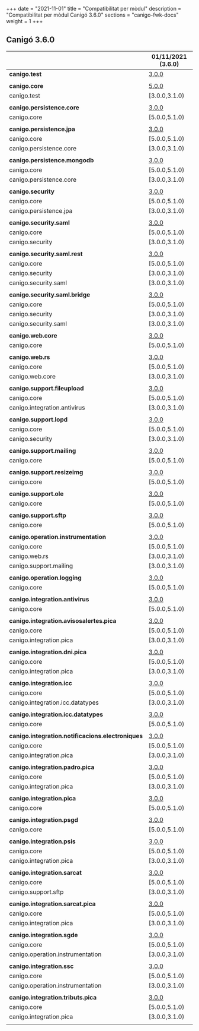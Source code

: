 +++
date        = "2021-11-01"
title       = "Compatibilitat per mòdul"
description = "Compatibilitat per mòdul Canigó 3.6.0"
sections    = "canigo-fwk-docs"
weight      = 1
+++

## Canigó 3.6.0

|                                                   		| 01/11/2021 (3.6.0)																														|
|---------------------------------------------------		|------------------																															|
| **canigo.test**                                   		| [3.0.0](/plataformes/canigo/documentacio-llibreries/canigo.test/3.0.0/)  							|
|                                                   		|               																																|
| **canigo.core**                                   		| [5.0.0](/plataformes/canigo/documentacio-llibreries/canigo.core/5.0.0/)  							|
| canigo.test                                       		| [3.0.0,3.1.0)  			|
|                                                   		|               																																|
| **canigo.persistence.core**                        		| [3.0.0](/plataformes/canigo/documentacio-llibreries/canigo.persistence.core/3.0.0/) |
| canigo.core                                       		| [5.0.0,5.1.0)  																																|
|                                                   		|               																																|
| **canigo.persistence.jpa**                         		| [3.0.0](/plataformes/canigo/documentacio-llibreries/canigo.persistence.jpa/3.0.0/)		|
| canigo.core                                       		| [5.0.0,5.1.0)  																																|
| canigo.persistence.core                           		| [3.0.0,3.1.0)  																																|
|                                                   		|               																																|
| **canigo.persistence.mongodb**                     		| [3.0.0](/plataformes/canigo/documentacio-llibreries/canigo.persistence.mongodb/3.0.0/) |
| canigo.core                                       		| [5.0.0,5.1.0)  																																|
| canigo.persistence.core                           		| [3.0.0,3.1.0)  																																|
|                                                   		|               																																|
| **canigo.security**                                		| [3.0.0](/plataformes/canigo/documentacio-llibreries/canigo.security/3.0.0/) |
| canigo.core                                       		| [5.0.0,5.1.0)  																																|
| canigo.persistence.jpa                             		| [3.0.0,3.1.0)  																																|
|                                                   		|               																																|
| **canigo.security.saml**                           		| [3.0.0](/plataformes/canigo/documentacio-llibreries/canigo.security.saml/3.0.0/) |
| canigo.core                                       		| [5.0.0,5.1.0)  																																|
| canigo.security                                   		| [3.0.0,3.1.0) 																																|
|                                                   		|               																																|
| **canigo.security.saml.rest**                      		| [3.0.0](/plataformes/canigo/documentacio-llibreries/canigo.security.saml.rest/3.0.0/) |
| canigo.core                                       		| [5.0.0,5.1.0)  																																|
| canigo.security                                   		| [3.0.0,3.1.0) 																																|
| canigo.security.saml                               		| [3.0.0,3.1.0) 																																|
|                                                   		|               																																|
| **canigo.security.saml.bridge**                    		| [3.0.0](/plataformes/canigo/documentacio-llibreries/canigo.security.saml.bridge/3.0.0/) |
| canigo.core                                       		| [5.0.0,5.1.0)  																																|
| canigo.security                                   		| [3.0.0,3.1.0) 																																|
| canigo.security.saml                               		| [3.0.0,3.1.0) 																																|
|                                                   		|               																																|
| **canigo.web.core**                                		| [3.0.0](/plataformes/canigo/documentacio-llibreries/canigo.web.core/3.0.0/) |
| canigo.core                                       		| [5.0.0,5.1.0)  																																|
|                                                   		|               																																|
| **canigo.web.rs**                                  		| [3.0.0](/plataformes/canigo/documentacio-llibreries/canigo.web.rs/3.0.0/) |
| canigo.core                                       		| [5.0.0,5.1.0)  																																|
| canigo.web.core                                   		| [3.0.0,3.1.0) 																																|
|                                                   		|               																																	|
| **canigo.support.fileupload**                      		| [3.0.0](/plataformes/canigo/documentacio-llibreries/canigo.support.fileupload/3.0.0/) |
| canigo.core                                       		| [5.0.0,5.1.0)  																																|
| canigo.integration.antivirus                      		| [3.0.0,3.1.0) 																																|
|                                                   		|               																																|
| **canigo.support.lopd**                            		| [3.0.0](/plataformes/canigo/documentacio-llibreries/canigo.support.lopd/3.0.0/) |
| canigo.core                                       		| [5.0.0,5.1.0)  																																|
| canigo.security                                   		| [3.0.0,3.1.0) 																																|
|                                                   		|               																																|
| **canigo.support.mailing**                         		| [3.0.0](/plataformes/canigo/documentacio-llibreries/canigo.support.mailing/3.0.0/) |
| canigo.core                                       		| [5.0.0,5.1.0)  																																|
|                                                   		|               																																|
| **canigo.support.resizeimg**                         	| [3.0.0](/plataformes/canigo/documentacio-llibreries/canigo.support.resizeimg/3.0.0/) |
| canigo.core                                       		| [5.0.0,5.1.0)  																																|
|                                                   		|               																																|
| **canigo.support.ole**                             		| [3.0.0](/plataformes/canigo/documentacio-llibreries/canigo.support.ole/3.0.0/) |
| canigo.core                                       		| [5.0.0,5.1.0)  																																|
|                                                   		|               																																|
| **canigo.support.sftp**                            		| [3.0.0](/plataformes/canigo/documentacio-llibreries/canigo.support.sftp/3.0.0/) |
| canigo.core                                       		| [5.0.0,5.1.0)  																																|
|                                                   		|               																																|
| **canigo.operation.instrumentation**               		| [3.0.0](/plataformes/canigo/documentacio-llibreries/canigo.operation.instrumentation/3.0.0/) |
| canigo.core                                       		| [5.0.0,5.1.0)  																																|
| canigo.web.rs                                   			| [3.0.0,3.1.0) 																																|
| canigo.support.mailing                           			| [3.0.0,3.1.0) 																																|
|                                                   		|               																																|
| **canigo.operation.logging**                       		| [3.0.0](/plataformes/canigo/documentacio-llibreries/canigo.operation.logging/3.0.0/) |
| canigo.core                                       		| [5.0.0,5.1.0)  																																|
|                                                   		|               																																|
| **canigo.integration.antivirus**                   		| [3.0.0](/plataformes/canigo/documentacio-llibreries/canigo.integration.antivirus/3.0.0/) |
| canigo.core                                       		| [5.0.0,5.1.0)  																																|
|                                                   		|               																																|
| **canigo.integration.avisosalertes.pica**          		| [3.0.0](/plataformes/canigo/documentacio-llibreries/canigo.integration.avisosalertes.pica/3.0.0/) |
| canigo.core                                       		| [5.0.0,5.1.0)  																																|
| canigo.integration.pica                           		| [3.0.0,3.1.0) 																																|
|                                                   		|               																																|
| **canigo.integration.dni.pica**                    		| [3.0.0](/plataformes/canigo/documentacio-llibreries/canigo.integration.dni.pica/3.0.0/) |
| canigo.core                                       		| [5.0.0,5.1.0)  																																|
| canigo.integration.pica                           		| [3.0.0,3.1.0) 																																|
|                                                   		|               																																|
| **canigo.integration.icc**                         		| [3.0.0](/plataformes/canigo/documentacio-llibreries/canigo.integration.icc/3.0.0/) |
| canigo.core                                       		| [5.0.0,5.1.0)  																																|
| canigo.integration.icc.datatypes                  		| [3.0.0,3.1.0)  																																|
|                                                   		|               																																|
| **canigo.integration.icc.datatypes**               		| [3.0.0](/plataformes/canigo/documentacio-llibreries/canigo.integration.icc.datatypes/3.0.0/) |
| canigo.core                                       		| [5.0.0,5.1.0)  																																|
|                                                   		|               																																|
| **canigo.integration.notificacions.electroniques** 		| [3.0.0](/plataformes/canigo/documentacio-llibreries/canigo.integration.notificacions.electroniques/3.0.0/) |
| canigo.core                                       		| [5.0.0,5.1.0)  																																|
| canigo.integration.pica                           		| [3.0.0,3.1.0) 																																|
|                                                   		|               																																|
| **canigo.integration.padro.pica**                  		| [3.0.0](/plataformes/canigo/documentacio-llibreries/canigo.integration.padro.pica/3.0.0/) |
| canigo.core                                       		| [5.0.0,5.1.0)  																																|
| canigo.integration.pica                           		| [3.0.0,3.1.0) 																																|
|                                                   		|               																																|
| **canigo.integration.pica**                        		| [3.0.0](/plataformes/canigo/documentacio-llibreries/canigo.integration.pica/3.0.0/) |
| canigo.core                                       		| [5.0.0,5.1.0)  																																|
|                                                   		|               																																|
| **canigo.integration.psgd**                        		| [3.0.0](/plataformes/canigo/documentacio-llibreries/canigo.integration.psgd/3.0.0/) |
| canigo.core                                       		| [5.0.0,5.1.0)  																																|
|                                                   		|               																																|
| **canigo.integration.psis**                        		| [3.0.0](/plataformes/canigo/documentacio-llibreries/canigo.integration.psis/3.0.0/) |
| canigo.core                                       		| [5.0.0,5.1.0)  																																|
| canigo.integration.pica                           		| [3.0.0,3.1.0) 																																|
|                                                   		|               																																|
| **canigo.integration.sarcat**                      		| [3.0.0](/plataformes/canigo/documentacio-llibreries/canigo.integration.sarcat/3.0.0/) |
| canigo.core                                       		| [5.0.0,5.1.0)  																																|
| canigo.support.sftp                               		| [3.0.0,3.1.0) 																																|
|                                                   		|               																																|
| **canigo.integration.sarcat.pica**                 		| [3.0.0](/plataformes/canigo/documentacio-llibreries/canigo.integration.sarcat.pica/3.0.0/) |
| canigo.core                                       		| [5.0.0,5.1.0)  																																|
| canigo.integration.pica                           		| [3.0.0,3.1.0) 																																|
|                                                   		|               																																|
| **canigo.integration.sgde**                        		| [3.0.0](/plataformes/canigo/documentacio-llibreries/canigo.integration.sgde/3.0.0/) |
| canigo.core                                       		| [5.0.0,5.1.0)  																																|
| canigo.operation.instrumentation                  		| [3.0.0,3.1.0) 																																|
|                                                   		|               																																|
| **canigo.integration.ssc**                         		| [3.0.0](/plataformes/canigo/documentacio-llibreries/canigo.integration.ssc/3.0.0/) |
| canigo.core                                       		| [5.0.0,5.1.0)  																																|
| canigo.operation.instrumentation                  		| [3.0.0,3.1.0) 																																|
|                                                   		|               																																|
| **canigo.integration.tributs.pica**                		| [3.0.0](/plataformes/canigo/documentacio-llibreries/canigo.integration.tributs.pica/3.0.0/) |
| canigo.core                                       		| [5.0.0,5.1.0)  																																|
| canigo.integration.pica                           		| [3.0.0,3.1.0) 																																|
|                                                   		|       |
